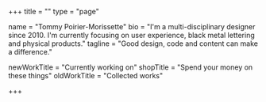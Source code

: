 +++
title = ""
type = "page"

name = "Tommy Poirier-Morissette"
bio = "I'm a multi-disciplinary designer since 2010. I'm currently focusing on user experience, black metal lettering and physical products."
tagline = "Good design, code and content can make a difference."

newWorkTitle = "Currently working on"
shopTitle = "Spend your money on these things"
oldWorkTitle = "Collected works"

+++

